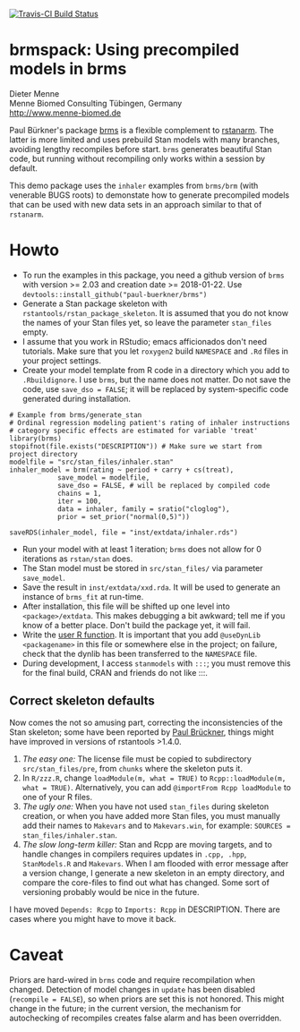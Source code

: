 [![Travis-CI Build Status](https://travis-ci.org/dmenne/brmspack.svg?branch=master)](https://travis-ci.org/dmenne/brmspack)

brmspack: Using precompiled models in brms
===========================================


Dieter Menne   
Menne Biomed Consulting Tübingen, Germany    
http://www.menne-biomed.de   

Paul Bürkner's package [brms](https://github.com/paul-buerkner/brms) is a flexible complement to [rstanarm](https://github.com/stan-dev/rstanarm). The latter is more limited and uses prebuild Stan models with many branches, avoiding lengthy recompiles before start. `brms` generates beautiful Stan code, but running without recompiling only works within a session by default.

This demo package uses the `inhaler` examples from `brms/brm` (with venerable BUGS roots) to demonstate how to generate precompiled models that can be used with new data sets in an approach similar to that of `rstanarm`. 

# Howto

* To run the examples in this package, you need a github version of `brms` with version >= 2.03 and creation date >= 2018-01-22. Use `devtools::install_github("paul-buerkner/brms")`
* Generate a Stan package skeleton with `rstantools/rstan_package_skeleton`. It is assumed that you do not know the names of your Stan files yet, so leave the parameter `stan_files` empty.
* I assume that you work in RStudio; emacs afficionados don't need tutorials. Make sure that you let `roxygen2` build `NAMESPACE` and `.Rd` files in your project settings.
* Create your model template from R code in a directory which you add to `.Rbuildignore`. I use `brms`, but the name does not matter. Do not save the code, use `save_dso = FALSE`; it will be replaced by system-specific code generated during installation.

```
# Example from brms/generate_stan
# Ordinal regression modeling patient's rating of inhaler instructions 
# category specific effects are estimated for variable 'treat'
library(brms)
stopifnot(file.exists("DESCRIPTION")) # Make sure we start from project directory
modelfile = "src/stan_files/inhaler.stan"
inhaler_model = brm(rating ~ period + carry + cs(treat), 
            save_model = modelfile,
            save_dso = FALSE, # will be replaced by compiled code
            chains = 1,
            iter = 100,
            data = inhaler, family = sratio("cloglog"), 
            prior = set_prior("normal(0,5)"))

saveRDS(inhaler_model, file = "inst/extdata/inhaler.rds")
```

* Run your model with at least 1 iteration; `brms` does not allow for 0 iterations as `rstan/stan` does.
* The Stan model must be stored in `src/stan_files/` via parameter `save_model`. 
* Save the result in `inst/extdata/xxd.rda`. It will be used to generate an instance of `brms_fit` at run-time. 
* After installation, this file will be shifted up one level into `<package>/extdata`. This makes debugging a bit awkward; tell me if you know of a better place. Don't build the package yet, it will fail.
* Write the [user R function](https://github.com/dmenne/brmspack/blob/master/R/run_inhaler.R). It is important that you add `@useDynLib <packagename>` in this file or somewhere else in the project; on failure, check that the dynlib has been transferred to the `NAMESPACE` file.
* During development, I access `stanmodels` with `:::`; you must remove this for the final build, CRAN and friends do not like :::. 

## Correct skeleton defaults

Now comes the not so amusing part, correcting the inconsistencies of the Stan skeleton; some have been reported by [Paul Brückner](https://github.com/stan-dev/rstantools/issues/19), things might have improved in versions of rstantools >1.4.0.

1. _The easy one:_  The license file must be copied to subdirectory `src/stan_files/pre`, from `chunks` where the skeleton puts it.
2. In `R/zzz.R`, change  `loadModule(m, what = TRUE)` to `Rcpp::loadModule(m, what = TRUE)`. Alternatively, you can add `@importFrom Rcpp loadModule` to one of your R files.
3. _The ugly one:_ When you have not used `stan_files` during skeleton creation, or when you have added more Stan files, you must manually add their names to `Makevars` and to `Makevars.win`, for example: `SOURCES = stan_files/inhaler.stan`.
4.  _The slow long-term killer:_ Stan and Rcpp are moving targets, and to handle changes in compilers requires updates in `.cpp, .hpp`, `StanModels.R` and `Makevars`. When I am flooded with error message after a version change, I generate a new skeleton in an empty directory, and compare the core-files to find out what has changed. Some sort of versioning probably would be nice in the future.

I have moved `Depends: Rcpp` to `Imports: Rcpp` in DESCRIPTION. There are cases where you might have to move it back.

# Caveat

Priors are hard-wired in `brms` code and require recompilation when changed. Detection of model changes in `update` has been disabled (`recompile = FALSE`), so when priors are set this is not honored. This might change in the future; in the current version, the mechanism for autochecking of recompiles creates false alarm and has been overridden.


